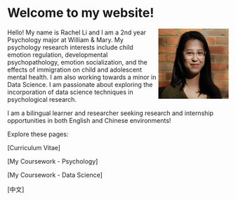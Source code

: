 # Welcome to my website!

<img style="float: right;" src="./mypic.png" width="160" height="160" />

Hello! My name is Rachel Li and I am a 2nd year Psychology major at William & Mary. My psychology research interests include child emotion regulation, developmental psychopathology, emotion socialization, and the effects of immigration on child and adolescent mental health. I am also working towards a minor in Data Science. I am passionate about exploring the incorporation of data science techniques in psychological research. 

I am a bilingual learner and researcher seeking research and internship opportunities in both English and Chinese environments! 

Explore these pages:

[Curriculum Vitae]

[My Coursework - Psychology]

[My Coursework - Data Science]

[中文] 

